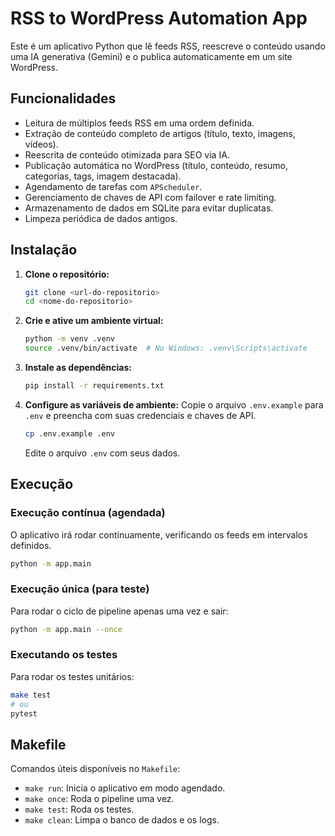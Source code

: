 # RSS to WordPress Automation App

Este é um aplicativo Python que lê feeds RSS, reescreve o conteúdo usando uma IA generativa (Gemini) e o publica automaticamente em um site WordPress.

## Funcionalidades

- Leitura de múltiplos feeds RSS em uma ordem definida.
- Extração de conteúdo completo de artigos (título, texto, imagens, vídeos).
- Reescrita de conteúdo otimizada para SEO via IA.
- Publicação automática no WordPress (título, conteúdo, resumo, categorias, tags, imagem destacada).
- Agendamento de tarefas com `APScheduler`.
- Gerenciamento de chaves de API com failover e rate limiting.
- Armazenamento de dados em SQLite para evitar duplicatas.
- Limpeza periódica de dados antigos.

## Instalação

1.  **Clone o repositório:**
    ```bash
    git clone <url-do-repositorio>
    cd <nome-do-repositorio>
    ```

2.  **Crie e ative um ambiente virtual:**
    ```bash
    python -m venv .venv
    source .venv/bin/activate  # No Windows: .venv\Scripts\activate
    ```

3.  **Instale as dependências:**
    ```bash
    pip install -r requirements.txt
    ```

4.  **Configure as variáveis de ambiente:**
    Copie o arquivo `.env.example` para `.env` e preencha com suas credenciais e chaves de API.
    ```bash
    cp .env.example .env
    ```
    Edite o arquivo `.env` com seus dados.

## Execução

### Execução contínua (agendada)
O aplicativo irá rodar continuamente, verificando os feeds em intervalos definidos.
```bash
python -m app.main
```

### Execução única (para teste)
Para rodar o ciclo de pipeline apenas uma vez e sair:
```bash
python -m app.main --once
```

### Executando os testes
Para rodar os testes unitários:
```bash
make test
# ou
pytest
```

## Makefile

Comandos úteis disponíveis no `Makefile`:

- `make run`: Inicia o aplicativo em modo agendado.
- `make once`: Roda o pipeline uma vez.
- `make test`: Roda os testes.
- `make clean`: Limpa o banco de dados e os logs.
